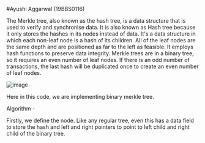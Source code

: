 #Ayushi Aggarwal (19BBS0116)

The Merkle tree, also known as the hash tree, is a data structure that is used to verify and synchronise data.
It is also known as Hash tree because it only stores the hashes in its nodes instead of data.
It's a data structure in which each non-leaf node is a hash of its children. All of the leaf nodes are the same depth and are positioned as far to the left as feasible.
It employs hash functions to preserve data integrity. 
Merkle trees are in a binary tree, so it requires an even number of leaf nodes. If there is an odd number of transactions, the last hash will be duplicated once to create an even number of leaf nodes.

![image](https://user-images.githubusercontent.com/62741870/165602882-6797ddcb-d58e-4667-92d6-ef4c4410a59d.png)



Here in this code, we are implementing binary merkle tree.

Algorithm - 

Firstly, we define the node. Like any regular tree, even this has a data field to store the hash and left and right pointers to point to left child and right child of the binary tree.



